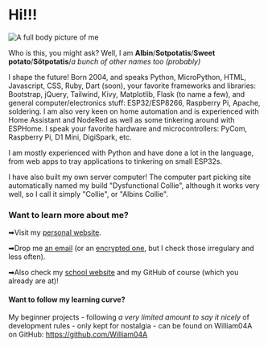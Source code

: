 # Hi!!!

![A full body picture of me](https://albins.website/static/albin-full-body.png)

Who is this, you might ask? Well, I am **Albin**/**Sotpotatis**/**Sweet potato**/**Sötpotatis**/*a bunch of other names too (probably)*

I shape the future! Born 2004, and speaks Python, MicroPython, HTML, Javascript, CSS, Ruby, Dart (soon), your favorite frameworks and libraries: Bootstrap, jQuery, Tailwind, Kivy, Matplotlib, Flask (to name a few), and general computer/electronics stuff: ESP32/ESP8266, Raspberry Pi, Apache, soldering. I am also very keen on home automation and is experienced with Home Assistant and NodeRed as well as some tinkering around with ESPHome. I speak your favorite hardware and microcontrollers: PyCom, Raspberry Pi, D1 Mini, DigiSpark, etc.

I am mostly experienced with Python and have done a lot in the language, from web apps to tray applications to tinkering on small ESP32s.

I have also built my own server computer! The computer part picking site automatically named my build "Dysfunctional Collie", although it works very well, so I call it simply "Collie", or "Albins Collie".

### Want to learn more about me?

➡Visit my [personal website](https://albins.website).

➡Drop me [an email](mailto:albin@albins.website) (or an [encrypted one](mailto:albinsmejladress@protonmail.com), but I check those irregulary and less often).

➡Also check my [school website](https://20alse.stockholmscience.se) and my GitHub of course (which you already are at)!


#### Want to follow my learning curve?

My beginner projects - following *a very limited amount to say it nicely* of development rules - only kept for nostalgia - can be found on William04A on GitHub: https://github.com/William04A
